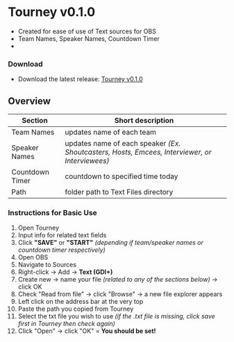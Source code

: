 # Tourney v0.1.0
- Created for ease of use of Text sources for OBS
- Team Names, Speaker Names, Countdown Timer
- 
### Download
- Download the latest release: [Tourney v0.1.0](https://github.com/Eightttt/Tourney/releases)

## Overview
Section | Short description
------------ | -------------
Team Names | updates name of each team
Speaker Names | updates name of each speaker *(Ex. Shoutcasters, Hosts, Emcees, Interviewer, or Interviewees)*
Countdown Timer | countdown to specified time today
Path | folder path to Text Files directory

### Instructions for Basic Use
1. Open Tourney
2. Input info for related text fields
3. Click **"SAVE"** or **"START"** *(depending if team/speaker names or countdown timer respectively)*
4. Open OBS
5. Navigate to Sources
6. Right-click -> Add -> **Text (GDI+)**
7. Create new -> name your file *(related to any of the sections below)* -> click OK 
8. Check "Read from file" -> click "Browse" -> a new file explorer appears
9. Left click on the address bar at the very top
10. Paste the path you copied from Tourney
11. Select the txt file you wish to use *(if the .txt file is missing, click save first in Tourney then check again)*
12. Click "Open" -> click "OK" = **You should be set!**

